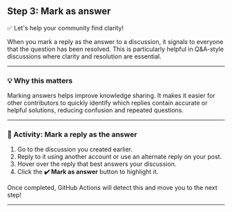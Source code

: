 <!--
  <<< Author notes: Step 3 >>>
  Start this step by acknowledging the previous step.
  Define terms and link to docs.github.com.
-->

<!--
  <<< Author notes: Step 3 >>>
  This step teaches learners how to mark a helpful reply as the answer in a GitHub Discussion.
-->

## Step 3: Mark as answer

✅ Let's help your community find clarity!

When you mark a reply as the answer to a discussion, it signals to everyone that the question has been resolved. This is particularly helpful in Q&A-style discussions where clarity and resolution are essential.

---

### 💡 Why this matters

Marking answers helps improve knowledge sharing. It makes it easier for other contributors to quickly identify which replies contain accurate or helpful solutions, reducing confusion and repeated questions.

---

### 💬 Activity: Mark a reply as the answer

1. Go to the discussion you created earlier.
2. Reply to it using another account or use an alternate reply on your post.
3. Hover over the reply that best answers your discussion.
4. Click the **✔️ Mark as answer** button to highlight it.

Once completed, GitHub Actions will detect this and move you to the next step!

---
